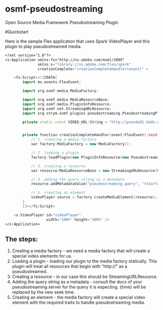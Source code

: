 osmf-pseudostreaming
====================

Open Source Media Framework Pseudostreaming Plugin

#Quickstart

Here is the sample Flex application that uses Spark VideoPlayer and this plugin to play pseudostreamed media.

```flex
<?xml version="1.0"?>
<s:Application xmlns:fx="http://ns.adobe.com/mxml/2009"
               xmlns:s="library://ns.adobe.com/flex/spark"
               creationComplete="creationCompleteHandler(event)" >

    <fx:Script><![CDATA[
        import mx.events.FlexEvent;

        import org.osmf.media.MediaFactory;

        import org.osmf.media.MediaResourceBase;
        import org.osmf.media.PluginInfoResource;
        import org.osmf.net.StreamingURLResource;
        import org.strym.osmf.plugins.pseudostreaming.PseudostreamingPluginInfo;

        private static const VIDEO_URL:String = "http://pseudo01.hddn.com/vod/demo.flowplayervod/bbb-800.mp4";


        private function creationCompleteHandler(event:FlexEvent):void {
            // 1. creating a media factory
            var factory:MediaFactory = new MediaFactory();

            // 2. loading a plugin
            factory.loadPlugin(new PluginInfoResource(new PseudostreamingPluginInfo()));

            // 3. creating a resource
            var resource:MediaResourceBase = new StreamingURLResource(VIDEO_URL);

            // 4. adding the query string as a metadata
            resource.addMetadataValue("pseudostreaming_query", "?start={time}");

            // 5. creating an element
            videoPlayer.source = factory.createMediaElement(resource);
        }
        ]]></fx:Script>

    <s:VideoPlayer id="videoPlayer"
                   width="100%" height="100%" />
</s:Application>
```

## The steps:
1. Creating a media factory - we need a media factory that will create a special video elements for us.
2. Loading a plugin - loading our plugin to the media factory statically. This plugin will treat all resources that begin with "http://" as a pseudostreamed.
3. Creating a resource - in our case this should be StreamingURLResource.
4. Adding the query string as a metadata - consult the docs of your pseudostreaming server for the query it is expecting. {time} will be replaced by the new seek time.
5. Creating an element - the media factory will create a special video element with the required traits to handle pseudostreaming media.